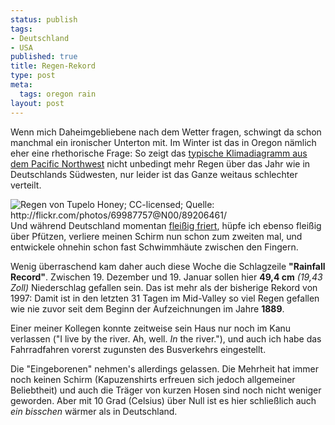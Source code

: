 ```yaml
--- 
status: publish
tags: 
- Deutschland
- USA
published: true
title: Regen-Rekord
type: post
meta: 
  tags: oregon rain
layout: post
---
```

Wenn mich Daheimgebliebene nach dem Wetter fragen, schwingt da schon manchmal ein ironischer Unterton mit. Im Winter ist das in Oregon nämlich eher eine rhethorische Frage: So zeigt das <a href="http://www.globalbioclimatics.org/plot/us-newpo.htm">typische Klimadiagramm aus dem Pacific Northwest</a> nicht unbedingt mehr Regen über das Jahr wie in Deutschlands Südwesten, nur leider ist das Ganze weitaus schlechter verteilt.

<img src="http://static.flickr.com/41/89206461_0c51255029_m.jpg" alt="Regen von Tupelo Honey; CC-licensed; Quelle: http://flickr.com/photos/69987757@N00/89206461/" class="alignright" />Und während Deutschland momentan <a href="http://tagesschau.de/aktuell/meldungen/0,1185,OID5162598_REF2,00.html">fleißig friert</a>, hüpfe ich ebenso fleißig über Pfützen, verliere meinen Schirm nun schon zum zweiten mal, und entwickele ohnehin schon fast Schwimmhäute zwischen den Fingern.

Wenig überraschend kam daher auch diese Woche die Schlagzeile <strong>"Rainfall Record"</strong>. Zwischen 19. Dezember und 19. Januar sollen hier <strong>49,4 cm</strong> <em>(19,43 Zoll)</em> Niederschlag gefallen sein. Das ist mehr als der bisherige Rekord von 1997: Damit ist in den letzten 31 Tagen im Mid-Valley so viel Regen gefallen wie nie zuvor seit dem Beginn der Aufzeichnungen im Jahre <strong>1889</strong>.

Einer meiner Kollegen konnte zeitweise sein Haus nur noch im Kanu verlassen ("I live by the river. Ah, well. <em>In</em> the river."), und auch ich habe das Fahrradfahren vorerst zugunsten des Busverkehrs eingestellt.

Die "Eingeborenen" nehmen's allerdings gelassen. Die Mehrheit hat immer noch keinen Schirm (Kapuzenshirts erfreuen sich jedoch allgemeiner Beliebtheit) und auch die Träger von kurzen Hosen sind noch nicht weniger geworden. Aber mit 10 Grad (Celsius) über Null ist es hier schließlich auch <em>ein bisschen</em> wärmer als in Deutschland.
